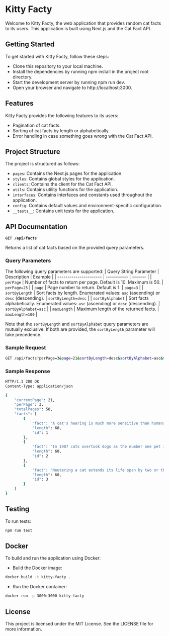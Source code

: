 # Kitty Facty

Welcome to Kitty Facty, the web application that provides random cat facts to its users. This application is built using Next.js and the Cat Fact API.

## Getting Started

To get started with Kitty Facty, follow these steps:

- Clone this repository to your local machine.
- Install the dependencies by running npm install in the project root directory.
- Start the development server by running npm run dev.
- Open your browser and navigate to http://localhost:3000.

## Features

Kitty Facty provides the following features to its users:

- Pagination of cat facts.
- Sorting of cat facts by length or alphabetically.
- Error handling in case something goes wrong with the Cat Fact API.

## Project Structure

The project is structured as follows:

- `pages`: Contains the Next.js pages for the application.
- `styles`: Contains global styles for the application.
- `clients`: Contains the client for the Cat Fact API.
- `utils`: Contains utility functions for the application.
- `interfaces`: Contains interfaces and constants used throughout the application.
- `config`: Contains default values and environment-specific configuration.
- `__tests__`: Contains unit tests for the application.

## API Documentation

**`GET /api/facts`**

Returns a list of cat facts based on the provided query parameters.

### **Query Parameters**

The following query parameters are supported:
| Query String Parameter | Description | Example |
| ---------------------- | ----------- | ------- |
| `perPage` | Number of facts to return per page. Default is 10. Maximum is 50. | `perPage=25` |
| `page` | Page number to return. Default is 1. | `page=3` |
| `sortByLength` | Sort facts by length. Enumerated values: `asc` (ascending) or `desc` (descending). | `sortByLength=desc` |
| `sortByAlphabet` | Sort facts alphabetically. Enumerated values: `asc` (ascending) or `desc` (descending). | `sortByAlphabet=asc` |
| `maxLength` | Maximum length of the returned facts. | `maxLength=100` |

Note that the `sortByLength` and `sortByAlphabet` query parameters are mutually exclusive. If both are provided, the `sortByLength` parameter will take precedence.

### **Sample Request**

```bash
GET /api/facts?perPage=3&page=21&sortByLength=desc&sortByAlphabet=asc&maxLength=100
```

### **Sample Response**

```bash
HTTP/1.1 200 OK
Content-Type: application/json

{
    "currentPage": 21,
	"perPage": 3,
	"totalPages": 58,
    "facts": [
        {
			"fact": "A cat's hearing is much more sensitive than humans and dogs.",
			"length": 60,
			"id": 1
		},
		{
			"fact": "In 1987 cats overtook dogs as the number one pet in America.",
			"length": 60,
			"id": 2
		},
		{
			"fact": "Neutering a cat extends its life span by two or three years.",
			"length": 60,
			"id": 3
		}
    ]
}

```

## Testing

To run tests:

```javascript
npm run test
```

## Docker

To build and run the application using Docker:

- Build the Docker image:

```bash
docker build -t kitty-facty .
```

- Run the Docker container:

```bash
docker run -p 3000:3000 kitty-facty
```

## License

This project is licensed under the MIT License. See the LICENSE file for more information.
